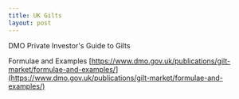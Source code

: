 ```yaml
---
title: UK Gilts
layout: post
---
```


DMO Private Investor's Guide to Gilts

Formulae and Examples
[https://www.dmo.gov.uk/publications/gilt-market/formulae-and-examples/](https://www.dmo.gov.uk/publications/gilt-market/formulae-and-examples/)
